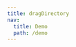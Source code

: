```yaml
---
title: dragDirectory
nav:
  title: Demo
  path: /demo
---
```


<code src="../examples/dragDirectory.tsx"/></code>
